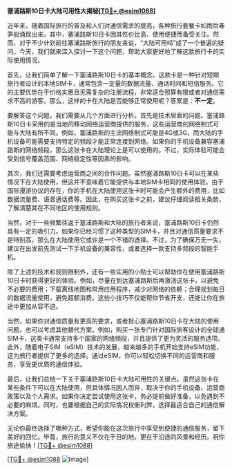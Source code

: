 **塞浦路斯10日卡大陆可用性大揭秘[[TG💪+ @esim1088](https://t.me/s/esim1088)]**

近年来，随着国际旅行的普及和人们对通信需求的提高，各种旅行套餐卡如雨后春笋般涌现出来。其中，塞浦路斯10日卡因其性价比高、使用便捷而备受关注。然而，对于不少计划前往塞浦路斯旅行的朋友来说，“大陆可用吗”成了一个普遍的疑问。今天，我们就来深入探讨一下这个问题，帮助大家更好地了解这款旅行卡的实际使用情况。

首先，让我们简单了解一下塞浦路斯10日卡的基本概念。这款卡是一种针对短期旅行者设计的本地SIM卡，通常包含一定量的数据流量、通话时间和短信服务。它的主要优势在于价格实惠且无需复杂的注册流程，非常适合预算有限或者对通信需求不高的游客。那么，这样的卡在大陆是否能够正常使用呢？答案是：**不一定**。

要解答这个问题，我们需要从几个方面进行分析。首先是技术层面的问题。塞浦路斯10日卡采用的是当地的移动网络运营商提供的服务，这些运营商的网络制式可能与大陆有所不同。例如，塞浦路斯的主流网络制式可能是4G或3G，而大陆的手机设备可能需要支持特定的频段才能正常连接到网络。如果你的手机设备兼容塞浦路斯的网络频段，那么这张卡在大陆理论上是可以使用的。不过，实际体验可能会受到信号覆盖范围、网络稳定性等因素的影响。

其次，我们还需要考虑运营商之间的合作问题。虽然塞浦路斯10日卡可以在某些情况下在大陆使用，但这并不意味着它能提供与本地SIM卡相同的使用体验。由于国际漫游协议的存在，你的手机在大陆使用这张卡时可能会产生额外的费用，比如数据流量费、语音通话费等。因此，在购买这张卡之前，建议仔细阅读相关条款，了解清楚其在不同地区的使用规则。

当然，对于一些频繁往返于塞浦路斯和大陆的旅行者来说，塞浦路斯10日卡仍然具有一定的吸引力。如果你已经习惯了这种类型的SIM卡，并且对通信质量要求不是特别高，那么在大陆使用它或许是一个不错的选择。不过，为了确保万无一失，建议在出发前先测试一下手机设备的兼容性，或者选择一款支持多频段的智能手机。

除了上述的技术和规则限制外，还有一些实用的小贴士可以帮助你在使用塞浦路斯10日卡时获得更好的体验。例如，尽量在到达塞浦路斯后再激活这张卡，以避免不必要的费用；下载离线地图和常用应用程序，减少对网络的依赖；合理规划每日的数据流量使用，避免超额消费。这些小技巧不仅能帮你节省开支，还能让你在旅途中更加从容不迫。

当然，如果你对通信质量有更高的要求，或者担心塞浦路斯10日卡在大陆的使用问题，也可以考虑其他替代方案。例如，购买一张专门针对国际旅客设计的全球通SIM卡，这类卡通常支持多个国家的网络频段，并且提供了更为灵活的服务选项。此外，随着电子SIM（eSIM）技术的发展，越来越多的手机开始支持eSIM功能，这为旅行者提供了更多的选择。通过eSIM，你可以轻松切换不同的运营商和服务，享受更优质的通信体验。

最后，让我们总结一下关于塞浦路斯10日卡大陆可用性的关键点。虽然这张卡在某些条件下可以在大陆使用，但具体情况因人而异，取决于你的手机设备、运营商政策以及个人需求。如果你决定尝试使用这张卡，务必提前做好准备，以免遇到不必要的麻烦。同时，也要根据自己的实际情况权衡利弊，选择最适合自己的通信解决方案。

无论你最终选择了哪种方式，希望你能在这次旅行中享受到便捷的通信服务，留下美好的回忆。毕竟，旅行的意义不仅在于目的地，更在于沿途的风景和经历。祝你旅途愉快！[[TG💪+ @esim1088](https://t.me/s/esim1088)]

[[TG💪+ @esim1088](https://t.me/s/esim1088) ![Image](https://i.postimg.cc/4NQfJmqS/Snipaste-2025-05-13-00-14-12.png)]